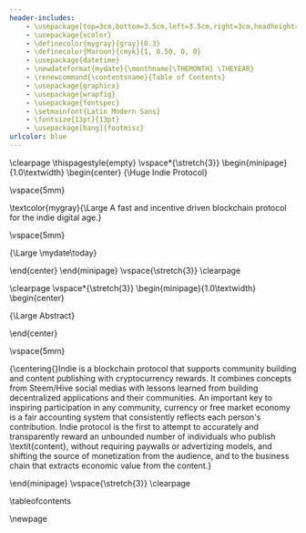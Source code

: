```yaml
---
header-includes:
    - \usepackage[top=3cm,bottom=3.5cm,left=3.5cm,right=3cm,headheight=20pt,headsep=30pt,footnotesep=1.5\baselineskip]{geometry}
    - \usepackage{xcolor}
    - \definecolor{mygray}{gray}{0.3}
    - \definecolor{Maroon}{cmyk}{1, 0.50, 0, 0}
    - \usepackage{datetime}
    - \newdateformat{mydate}{\monthname[\THEMONTH] \THEYEAR}
    - \renewcommand{\contentsname}{Table of Contents}
    - \usepackage{graphicx}
    - \usepackage{wrapfig}
    - \usepackage{fontspec}
    - \setmainfont{Latin Modern Sans}
    - \fontsize{13pt}{13pt}
    - \usepackage[hang]{footmisc}
urlcolor: blue
---
```


\clearpage
\thispagestyle{empty}
\vspace*{\stretch{3}}
\begin{minipage}{1.0\textwidth}
\begin{center}
{\Huge Indie Protocol}

\vspace{5mm}

\textcolor{mygray}{\Large A fast and incentive driven blockchain protocol for the indie digital age.}

\vspace{5mm}

{\Large \mydate\today}

\end{center}
\end{minipage}
\vspace{\stretch{3}}
\clearpage

\clearpage
\vspace*{\stretch{3}}
\begin{minipage}{1.0\textwidth}
\begin{center}

{\Large Abstract}

\end{center}

\vspace{5mm}

{\centering{}Indie is a blockchain protocol that supports community building and content publishing with cryptocurrency rewards. It combines concepts from Steem/Hive social medias with lessons learned from building decentralized applications and their communities. An important key to inspiring participation in any community, currency or free market economy is a fair accounting system that consistently reflects each person's contribution. Indie protocol is the first to attempt to accurately and transparently reward an unbounded number of individuals who publish \textit{content}, without requiring paywalls or advertizing models, and shifting the source of monetization from the audience, and to the business chain that extracts economic value from the content.}

\end{minipage}
\vspace{\stretch{3}}
\clearpage

\tableofcontents

\newpage
